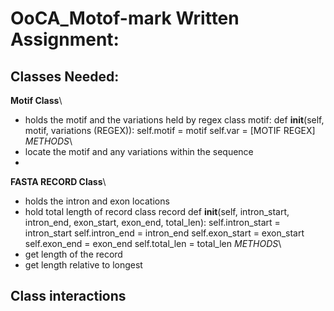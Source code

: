 # OoCA_Motof-mark Written Assignment: 
## Classes Needed: 
**Motif Class**\
- holds the motif and the variations held by regex
class motif: 
    def __init__(self, motif, variations (REGEX)):
        self.motif = motif
        self.var = [MOTIF REGEX]
*METHODS*\
- locate the motif and any variations within the sequence
- 
**FASTA RECORD Class**\
- holds the intron and exon locations 
- hold total length of record
class record
    def __init__(self, intron_start, intron_end, exon_start, exon_end, total_len):
        self.intron_start = intron_start
        self.intron_end = intron_end
        self.exon_start = exon_start
        self.exon_end = exon_end
        self.total_len = total_len
*METHODS*\
- get length of the record
- get length relative to longest 

## Class interactions 


